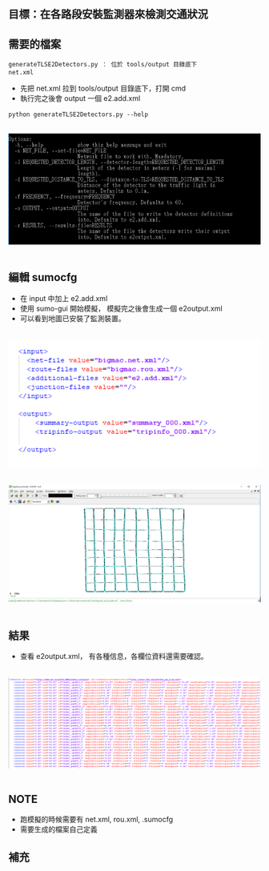 目標：在各路段安裝監測器來檢測交通狀況
---
需要的檔案
---
```
generateTLSE2Detectors.py ： 位於 tools/output 目錄底下
net.xml
```

* 先把 net.xml 拉到 tools/output 目錄底下，打開 cmd
* 執行完之後會 output 一個 e2.add.xml
```
python generateTLSE2Detectors.py --help
```
</br>
<div align=center> <img src="https://github.com/AvisChiu/SUMO/blob/master/Lanearea%20Detectors(E2)/figure/figure2.PNG" width="600"/></div>
</br> 

編輯 sumocfg
---
* 在 input 中加上 e2.add.xml
* 使用 sumo-gui 開始模擬， 模擬完之後會生成一個 e2output.xml
* 可以看到地圖已安裝了監測裝置。
</br>
<div align=center> <img src="https://github.com/AvisChiu/SUMO/blob/master/Lanearea%20Detectors(E2)/figure/figure1.PNG" width="600"/></div>
</br> 
</br>
<div align=center> <img src="https://github.com/AvisChiu/SUMO/blob/master/Lanearea%20Detectors(E2)/figure/figure4.PNG" width="600"/></div>
</br> 

結果
---
* 查看 e2output.xml， 有各種信息，各欄位資料還需要確認。
</br>
<div align=center> <img src="https://github.com/AvisChiu/SUMO/blob/master/Lanearea%20Detectors(E2)/figure/figure3.PNG" width="600"/></div>
</br> 

NOTE
---
* 跑模擬的時候需要有 net.xml, rou.xml, .sumocfg
* 需要生成的檔案自己定義

補充
---
